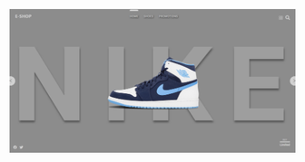 ![Screenshot da página inicial do projeto](https://github.com/john-pereira/e-shop-template/blob/main/E-Shop-screenshot.png)
